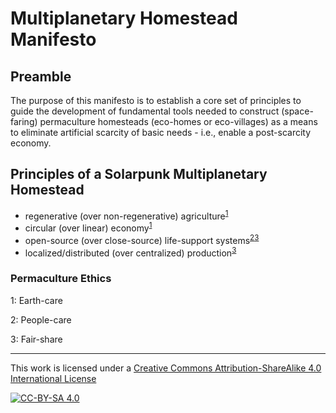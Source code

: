 # Multiplanetary Homestead Manifesto

## Preamble

The purpose of this manifesto is to establish a core set of principles to guide the development of fundamental tools needed to construct (space-faring) permaculture homesteads (eco-homes or eco-villages) as a means to eliminate artificial scarcity of basic needs - i.e., enable a post-scarcity economy.

## Principles of a Solarpunk Multiplanetary Homestead

- regenerative (over non-regenerative) agriculture<sup>[1](#myfootnote1)</sup>
- circular (over linear) economy<sup>[1](#myfootnote1)</sup>
- open-source (over close-source) life-support systems<sup>[2](#myfootnote2)</sup><sup>[3](#myfootnote3)</sup>
- localized/distributed (over centralized) production<sup>[3](#myfootnote3)</sup>

### Permaculture Ethics

<a name="myfootnote1">1</a>: Earth-care

<a name="myfootnote2">2</a>: People-care

<a name="myfootnote3">3</a>: Fair-share

---
This work is licensed under a [Creative Commons Attribution-ShareAlike 4.0 International License](https://creativecommons.org/licenses/by-sa/4.0/)

[![CC-BY-SA 4.0](https://licensebuttons.net/l/by-sa/4.0/88x31.png)](https://creativecommons.org/licenses/by-sa/4.0/)
